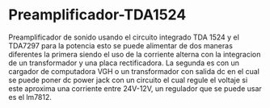 # Preamplificador-TDA1524
Preamplificador de sonido usando el circuito integrado TDA 1524 y el TDA7297 para la potencia esto se puede alimentar de dos maneras diferentes la primera siendo el uso de la corriente alterna con la integracion de un transformador y una placa rectificadora.
La segunda es con un cargador de computadora VGH o un transformador con salida dc en el cual se puede poner dc power jack con un circuito el cual regule el voltaje si este aproxima una corriente entre 24V-12V, un regulador que se puede usar es el lm7812.
